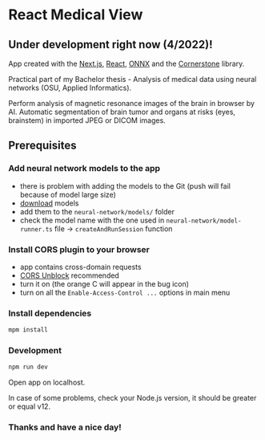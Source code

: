 # React Medical View

## Under development right now (4/2022)!

App created with the [Next.js](https://nextjs.org/), [React](https://reactjs.org/), [ONNX](https://onnx.ai/) and the [Cornerstone](https://docs.cornerstonejs.org/) library.

Practical part of my Bachelor thesis - Analysis of medical data using neural networks (OSU, Applied Informatics).

Perform analysis of magnetic resonance images of the brain in browser by AI. Automatic segmentation of brain tumor and organs at risks (eyes, brainstem) in imported JPEG or DICOM images.

## Prerequisites

### Add neural network models to the app

- there is problem with adding the models to the Git (push will fail because of model large size)
- [download](https://drive.google.com/drive/folders/1Bl94d1WeUIYHmP8U5MOfwPyDLoyi5HR1?usp=sharing) models
- add them to the `neural-network/models/` folder
- check the model name with the one used in `neural-network/model-runner.ts` file -> `createAndRunSession` function

### Install CORS plugin to your browser

- app contains cross-domain requests
- [CORS Unblock](https://chrome.google.com/webstore/detail/cors-unblock/lfhmikememgdcahcdlaciloancbhjino?hl=en)
  recommended
- turn it on (the orange C will appear in the bug icon)
- turn on all the `Enable-Access-Control ...` options in main menu

### Install dependencies

```bash
mpm install
```

### Development

```bash
npm run dev
```

Open app on localhost.

In case of some problems, check your Node.js version, it should be greater or equal v12.

### Thanks and have a nice day!
